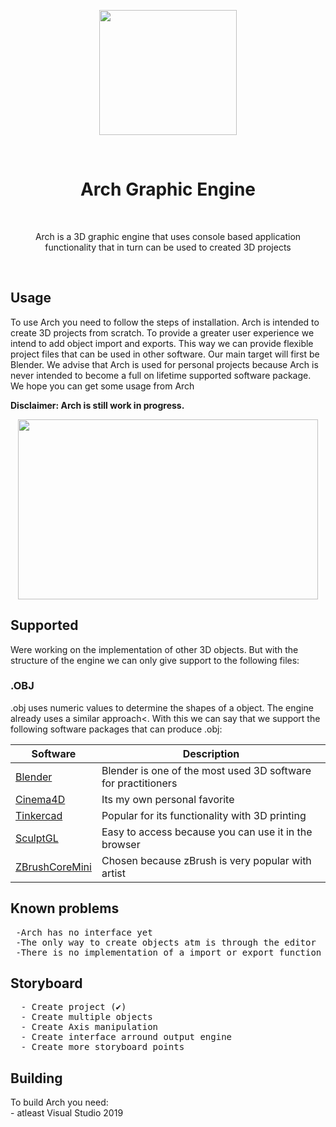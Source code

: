  <p align="center"><img src="https://i.imgur.com/Y6Y4AVI.png" width="220" height="200"> </p>
 <br>
<h1 align="center"> Arch Graphic Engine </h1>
<br>
<p align="center">Arch is a 3D graphic engine that uses console based application functionality that in turn can be used to created 3D projects</p>
<br>
<h2> Usage</h2>

<p>To use Arch you need to follow the steps of installation. Arch is intended to create 3D projects from scratch. To provide a greater user experience we intend to add object import and exports. This way we can provide flexible project files that can be used in other software. Our main target will first be Blender. We advise that Arch is used for personal projects because Arch is never intended to become a full on lifetime supported software package. We hope you can get some usage from Arch</p>

<p><b> Disclaimer: Arch is still work in progress.</b></p>
<p align="center"><img src="https://media0.giphy.com/media/TxxyFfZyz6lvRgnkqG/giphy.gif" width="480" height="288"> </p>

<h2> Supported</h2>
 <p>Were working on the implementation of other 3D objects. But with the structure of the engine we can only give support to the following files: </p>
 <h3> .OBJ</h3>
 <p>.obj uses numeric values to determine the shapes of a object. The engine already uses a similar approach<. With this we can say that we support the following software packages that can produce .obj:</p>
 
<table>
<thead>
<tr>
<th>Software</th>
<th>Description</th>
</tr>
</thead>
<tbody>
<tr>
<td><a href="https://www.blender.org/">Blender</a></td>
<td>Blender is one of the most used 3D software for practitioners</td>
</tr>
<tr>
<td><a href="https://www.maxon.net/en/cinema-4d">Cinema4D</a></td>
<td>Its my own personal favorite</td>
</tr>
<tr>
<td><a href="https://www.tinkercad.com/">Tinkercad</a></td>
<td>Popular for its functionality with 3D printing</td>
</tr>
<tr>
<td><a href="https://stephaneginier.com/sculptgl/">SculptGL</a></td>
<td>Easy to access because you can use it in the browser</td>
</tr>
<tr>
<td><a href="https://zbrushcore.com/mini/">ZBrushCoreMini</a></td>
<td>Chosen because zBrush is very popular with artist</td>
</tr>
</tbody>
</table>
 
<h2> Known problems</h2>
<pre>
 -Arch has no interface yet
 -The only way to create objects atm is through the editor
 -There is no implementation of a import or export function</pre>
 
<h2> Storyboard</h2>
  <pre>
  - Create project (✔)
  - Create multiple objects
  - Create Axis manipulation
  - Create interface arround output engine
  - Create more storyboard points</pre>
  
<h2> Building</h2>
To build Arch you need:<br>
- atleast Visual Studio 2019

